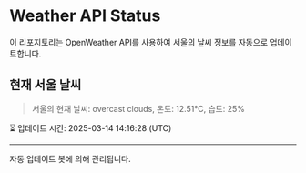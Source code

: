 
# Weather API Status

이 리포지토리는 OpenWeather API를 사용하여 서울의 날씨 정보를 자동으로 업데이트합니다.

## 현재 서울 날씨
> 서울의 현재 날씨: overcast clouds, 온도: 12.51°C, 습도: 25%

⏳ 업데이트 시간: 2025-03-14 14:16:28 (UTC)

---
자동 업데이트 봇에 의해 관리됩니다.
